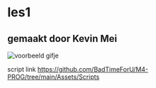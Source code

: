 # les1

## gemaakt door Kevin Mei

![voorbeeld gifje](../GD---M4---PROG/image/les1.gif)

script link https://github.com/BadTimeForU/M4-PROG/tree/main/Assets/Scripts